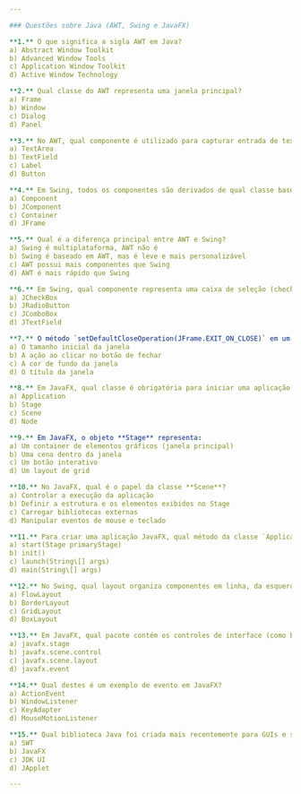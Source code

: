 ```yaml
---

### Questões sobre Java (AWT, Swing e JavaFX)

**1.** O que significa a sigla AWT em Java?
a) Abstract Window Toolkit
b) Advanced Window Tools
c) Application Window Toolkit
d) Active Window Technology

**2.** Qual classe do AWT representa uma janela principal?
a) Frame
b) Window
c) Dialog
d) Panel

**3.** No AWT, qual componente é utilizado para capturar entrada de texto de uma única linha?
a) TextArea
b) TextField
c) Label
d) Button

**4.** Em Swing, todos os componentes são derivados de qual classe base?
a) Component
b) JComponent
c) Container
d) JFrame

**5.** Qual é a diferença principal entre AWT e Swing?
a) Swing é multiplataforma, AWT não é
b) Swing é baseado em AWT, mas é leve e mais personalizável
c) AWT possui mais componentes que Swing
d) AWT é mais rápido que Swing

**6.** Em Swing, qual componente representa uma caixa de seleção (checkbox)?
a) JCheckBox
b) JRadioButton
c) JComboBox
d) JTextField

**7.** O método `setDefaultCloseOperation(JFrame.EXIT_ON_CLOSE)` em um `JFrame` define:
a) O tamanho inicial da janela
b) A ação ao clicar no botão de fechar
c) A cor de fundo da janela
d) O título da janela

**8.** Em JavaFX, qual classe é obrigatória para iniciar uma aplicação gráfica?
a) Application
b) Stage
c) Scene
d) Node

**9.** Em JavaFX, o objeto **Stage** representa:
a) Um container de elementos gráficos (janela principal)
b) Uma cena dentro da janela
c) Um botão interativo
d) Um layout de grid

**10.** No JavaFX, qual é o papel da classe **Scene**?
a) Controlar a execução da aplicação
b) Definir a estrutura e os elementos exibidos no Stage
c) Carregar bibliotecas externas
d) Manipular eventos de mouse e teclado

**11.** Para criar uma aplicação JavaFX, qual método da classe `Application` deve ser sobrescrito?
a) start(Stage primaryStage)
b) init()
c) launch(String\[] args)
d) main(String\[] args)

**12.** No Swing, qual layout organiza componentes em linha, da esquerda para a direita?
a) FlowLayout
b) BorderLayout
c) GridLayout
d) BoxLayout

**13.** Em JavaFX, qual pacote contém os controles de interface (como Button, Label, TextField)?
a) javafx.stage
b) javafx.scene.control
c) javafx.scene.layout
d) javafx.event

**14.** Qual destes é um exemplo de evento em JavaFX?
a) ActionEvent
b) WindowListener
c) KeyAdapter
d) MouseMotionListener

**15.** Qual biblioteca Java foi criada mais recentemente para GUIs e substitui gradualmente Swing e AWT?
a) SWT
b) JavaFX
c) JDK UI
d) JApplet

---
```

